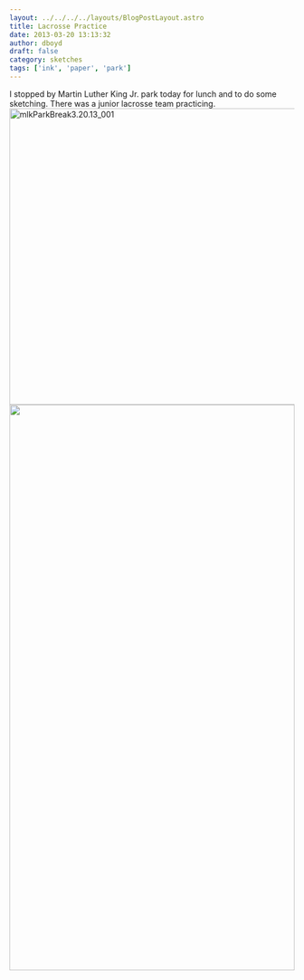 ```yaml
---
layout: ../../../../layouts/BlogPostLayout.astro
title: Lacrosse Practice 
date: 2013-03-20 13:13:32
author: dboyd
draft: false
category: sketches
tags: ['ink', 'paper', 'park']
---
```

I stopped by Martin Luther King Jr. park today for lunch and to do some sketching. There was a junior lacrosse team practicing.
<a href="https://danaboyd.local/wp-content/uploads/2013/03/mlkParkBreak3.20.13_001.jpg"><img class="alignnone size-full wp-image-564" alt="mlkParkBreak3.20.13_001" src="https://danaboyd.local/wp-content/uploads/2013/03/mlkParkBreak3.20.13_001.jpg" width="1000" height="524" /></a>
<img
srcset="https://img.danaboyd.com/images/2013/03/mlkParkBreak3.20.13_001_720.avif 720w, https://img.danaboyd.com/images/2013/03/mlkParkBreak3.20.13_001_480.avif 480w"
sizes="(max-width: 720px) 100vw, (max-width: 480px) 100vw"
src="https://img.danaboyd.com/images/2013/03/mlkParkBreak3.20.13_001.jpg"
alt=""
style="width: clamp(0px, 100%, 1000px); height: auto;"
/>


